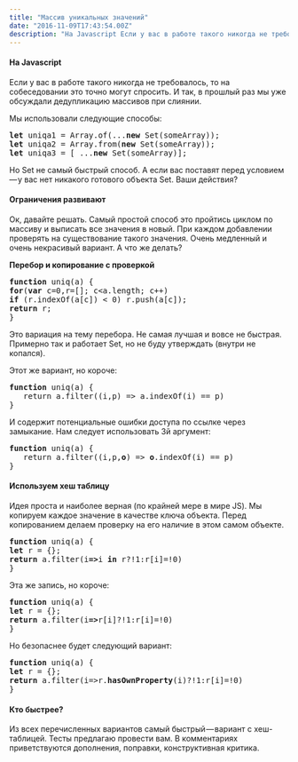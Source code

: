 ```yaml
---
title: "Массив уникальных значений"
date: "2016-11-09T17:43:54.00Z"
description: "На Javascript Если у вас в работе такого никогда не требовалось, то на собеседовании это точно могут спросить. И так, в прошлый "
---
```


<!--kg-card-begin: html--><h4>На Javascript</h4>
<p>Если у вас в работе такого никогда не требовалось, то на собеседовании это точно могут спросить. И так, в прошлый раз мы уже обсуждали дедупликацию массивов при слиянии.</p>

<p>Мы использовали следующие способы:</p>
<pre><strong>let</strong> uniqa1 = Array.of(...<strong>new</strong> Set(someArray));<br><strong>let </strong>uniqa2 = Array.from(<strong>new</strong> Set(someArray));<br><strong>let </strong>uniqa3 = [ ...<strong>new</strong> Set(someArray)];</pre>
<p>Но Set не самый быстрый способ. А если вас поставят перед условием — у вас нет никакого готового объекта Set. Ваши действия?</p>
<h4>Ограничения развивают</h4>
<p>Ок, давайте решать. Самый простой способ это пройтись циклом по массиву и выписать все значения в новый. При каждом добавлении проверять на существование такого значения. Очень медленный и очень некрасивый вариант. А что же делать?</p>
<p><strong>Перебор и копирование с проверкой</strong></p>
<pre><strong>function</strong> uniq(a) {<br><strong>for</strong>(<strong>var</strong> c=0,r=[]; c&lt;a.length; c++) <br><strong>if</strong> (r.indexOf(a[c]) &lt; 0) r.push(a[c]);<br><strong>return</strong> r;<br>}</pre>
<p>Это вариация на тему перебора. Не самая лучшая и вовсе не быстрая. Примерно так и работает Set, но не буду утверждать (внутри не копался).</p>
<p>Этот же вариант, но короче:</p>
<pre><strong>function</strong> uniq(a) {<br>   return a.filter((i,p) =&gt; a.indexOf(i) == p)<br>}</pre>
<p>И содержит потенциальные ошибки доступа по ссылке через замыкание. Нам следует использовать 3й аргумент:</p>
<pre><strong>function</strong> uniq(a) {<br>   return a.filter((i,p,<strong>o</strong>) =&gt; <strong>o</strong>.indexOf(i) == p)<br>}</pre>
<h4>Используем хеш таблицу</h4>
<p>Идея проста и наиболее верная (по крайней мере в мире JS). Мы копируем каждое значение в качестве ключа объекта. Перед копированием делаем проверку на его наличие в этом самом объекте.</p>
<pre><strong>function</strong> uniq(a) {<br><strong>let</strong> r = {};<br><strong>return</strong> a.filter(i<strong>=&gt;</strong>i <strong>in</strong> r?!1:r[i]=!0)<br>}</pre>
<p>Эта же запись, но короче:</p>
<pre><strong>function</strong> uniq(a) {<br><strong>let</strong> r = {};<br><strong>return</strong> a.filter(i<strong>=&gt;</strong>r[i]?!1:r[i]=!0)<br>}</pre>
<p>Но безопаснее будет следующий вариант:</p>
<pre><strong>function</strong> uniq(a) {<br><strong>let</strong> r = {};<br><strong>return</strong> a.filter(i=&gt;r.<strong>hasOwnProperty</strong>(i)?!1:r[i]=!0)<br>}</pre>
<h4>Кто быстрее?</h4>
<p>Из всех перечисленных вариантов самый быстрый — вариант с хеш-таблицей. Тесты предлагаю провести вам. В комментариях приветствуются дополнения, поправки, конструктивная критика.</p>
<!--kg-card-end: html-->

